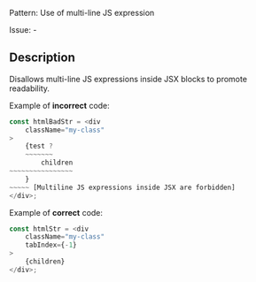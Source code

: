 Pattern: Use of multi-line JS expression

Issue: -

## Description

Disallows multi-line JS expressions inside JSX blocks to promote readability.

Example of **incorrect** code:

```ts
const htmlBadStr = <div
    className="my-class"
>
    {test ?
    ~~~~~~~
        children
~~~~~~~~~~~~~~~~
    }
~~~~~ [Multiline JS expressions inside JSX are forbidden]
</div>;
```

Example of **correct** code:

```ts
const htmlStr = <div
    className="my-class"
    tabIndex={-1}
>
    {children}
</div>;
```